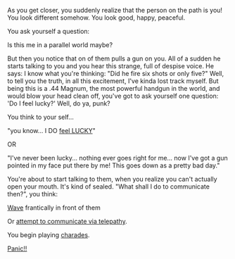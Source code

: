 As you get closer, you suddenly realize that the person on the path is you!
You look different somehow. You look good, happy, peaceful.

You ask yourself a question:

Is this me in a parallel world maybe? 

But then you notice that on of them pulls a gun on you.
All of a sudden he starts talking to you and you hear this strange, full of despise voice. He says:
I know what you're thinking: "Did he fire six shots or only five?" 
Well, to tell you the truth, in all this excitement, I've kinda lost track myself. 
But being this is a .44 Magnum, the most powerful handgun in the world, and 
would blow your head clean off, you've got to ask yourself one question: 
'Do I feel lucky?' Well, do ya, punk?

You think to your self...  

"you know... I DO [feel LUCKY](lucky/lucky.md)" 

OR

"I've never been lucky... nothing ever goes right for me...  now I've got a gun
pointed in my face put there by me!  This goes down as a pretty bad day."

You're about to start talking to them, when you realize you can't actually open
your mouth. It's kind of sealed. "What shall I do to communicate then?", you think:

[Wave](wave/wave.md) frantically in front of them 

Or [attempt to communicate via telepathy](telepathy/telepathy.md).

You begin playing [charades](charades/charades.md).

[Panic!!](panic/panic.md)